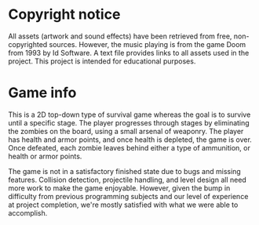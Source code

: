 # Copyright notice
All assets (artwork and sound effects) have been retrieved from free, non-copyrighted sources. 
However, the music playing is from the game Doom from 1993 by Id Software. 
A text file provides links to all assets used in the project. 
This project is intended for educational purposes. 

# Game info
This is a 2D top-down type of survival game whereas the goal is to survive until a specific stage. The player progresses through stages by eliminating the zombies on the board, using a small arsenal of weaponry. The player has health and armor points, and once health is depleted, the game is over. Once defeated, each zombie leaves behind either a type of ammunition, or health or armor points.

The game is not in a satisfactory finished state due to bugs and missing features. Collision detection, projectile handling, and level design all need more work to make the game enjoyable. However, given the bump in difficulty from previous programming subjects and our level of experience at project completion, we're mostly satisfied with what we were able to accomplish. 

